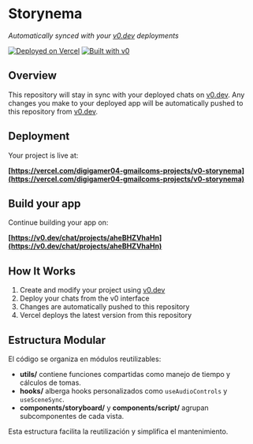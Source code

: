 # Storynema

*Automatically synced with your [v0.dev](https://v0.dev) deployments*

[![Deployed on Vercel](https://img.shields.io/badge/Deployed%20on-Vercel-black?style=for-the-badge&logo=vercel)](https://vercel.com/digigamer04-gmailcoms-projects/v0-storynema)
[![Built with v0](https://img.shields.io/badge/Built%20with-v0.dev-black?style=for-the-badge)](https://v0.dev/chat/projects/aheBHZVhaHn)

## Overview

This repository will stay in sync with your deployed chats on [v0.dev](https://v0.dev).
Any changes you make to your deployed app will be automatically pushed to this repository from [v0.dev](https://v0.dev).

## Deployment

Your project is live at:

**[https://vercel.com/digigamer04-gmailcoms-projects/v0-storynema](https://vercel.com/digigamer04-gmailcoms-projects/v0-storynema)**

## Build your app

Continue building your app on:

**[https://v0.dev/chat/projects/aheBHZVhaHn](https://v0.dev/chat/projects/aheBHZVhaHn)**

## How It Works

1. Create and modify your project using [v0.dev](https://v0.dev)
2. Deploy your chats from the v0 interface
3. Changes are automatically pushed to this repository
4. Vercel deploys the latest version from this repository

## Estructura Modular

El código se organiza en módulos reutilizables:

- **utils/** contiene funciones compartidas como manejo de tiempo y cálculos de tomas.
- **hooks/** alberga hooks personalizados como `useAudioControls` y `useSceneSync`.
- **components/storyboard/** y **components/script/** agrupan subcomponentes de cada vista.

Esta estructura facilita la reutilización y simplifica el mantenimiento.
